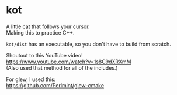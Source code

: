 # kot

A little cat that follows your cursor. \
Making this to practice C++.


`kot/dist` has an executable, so you don't have to build from scratch.


Shoutout to this YouTube video! \
https://www.youtube.com/watch?v=1s8C9dXRXmM \
(Also used that method for all of the includes.)

For glew, I used this: \
https://github.com/Perlmint/glew-cmake
